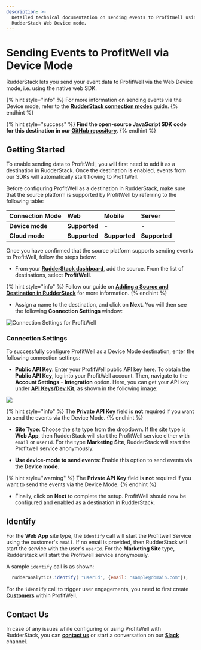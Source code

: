```yaml
---
description: >-
  Detailed technical documentation on sending events to ProfitWell using the
  RudderStack Web Device mode.
---
```


# Sending Events to ProfitWell via Device Mode

RudderStack lets you send your event data to ProfitWell via the Web Device mode, i.e. using the native web SDK.

{% hint style="info" %}
For more information on sending events via the Device mode, refer to the [**RudderStack connection modes**](https://docs.rudderstack.com/connections/rudderstack-connection-modes) guide.
{% endhint %}

{% hint style="success" %}
**Find the open-source JavaScript SDK code for this destination in our [GitHub repository](https://github.com/rudderlabs/rudder-sdk-js/tree/production/integrations/ProfitWell)**.
{% endhint %}

## Getting Started

To enable sending data to ProfitWell, you will first need to add it as a destination in RudderStack. Once the destination is enabled, events from our SDKs will automatically start flowing to ProfitWell.

Before configuring ProfitWell as a destination in RudderStack, make sure that the source platform is supported by ProfitWell by referring to the following table:

| **Connection Mode** | **Web**       | **Mobile**    | **Server**    |
| :------------------ | :------------ | :------------ | :------------ |
| **Device mode**     | **Supported** | -             | -             |
| **Cloud mode**      | **Supported** | **Supported** | **Supported** |

Once you have confirmed that the source platform supports sending events to ProfitWell, follow the steps below:

* From your [**RudderStack dashboard**](https://app.rudderstack.com/), add the source. From the list of destinations, select **ProfitWell**.

{% hint style="info" %}
Follow our guide on [**Adding a Source and Destination in RudderStack**](https://docs.rudderstack.com/how-to-guides/adding-source-and-destination-rudderstack) for more information.
{% endhint %}

* Assign a name to the destination, and click on **Next**. You will then see the following **Connection Settings** window:

![Connection Settings for ProfitWell](https://user-images.githubusercontent.com/64877812/133275863-5babdaa6-d45d-4e08-ab36-a61629b19e2b.png)

### Connection Settings

To successfully configure ProfitWell as a Device Mode destination, enter the following connection settings:

* **Public API Key**: Enter your ProfitWell public API key here. To obtain the **Public API Key**, log into your ProfitWell account. Then, navigate to the **Account Settings** - **Integration** option. Here, you can get your API key under [**API Keys/Dev Kit**](https://www2.profitwell.com/app/account/integrations), as shown in the following image:

![](https://user-images.githubusercontent.com/59817155/132687515-dd2246e4-2239-4971-994d-167513fa3c96.png)

{% hint style="info" %}
The **Private API Key** field is **not** required if you want to send the events via the Device Mode.
{% endhint %}

* **Site Type**: Choose the site type from the dropdown. If the site type is **Web App**, then RudderStack will start the ProfitWell service either with `email` or `userId`. For the type **Marketing Site**, RudderStack will start the Profitwell service anonymously.

* **Use device-mode to send events**: Enable this option to send events via the **Device mode**.

{% hint style="warning" %}
The **Private API Key** field is **not** required if you want to send the events via the Device Mode.
{% endhint %}

* Finally, click on **Next** to complete the setup. ProfitWell should now be configured and enabled as a destination in RudderStack.

## Identify

For the **Web App** site type, the `identify` call will start the Profitwell Service using the customer's `email`. If no email is provided, then RudderStack will start the service with the user's `userId`. For the **Marketing Site** type, Rudderstack will start the Profitwell service anonymously.

A sample `identify` call is as shown:

```javascript
  rudderanalytics.identify( "userId", {email: "sample@domain.com"});
```

For the `identify` call to trigger user engagements, you need to first create [**Customers**](https://www2.profitwell.com/app/customers) within ProfitWell.

## Contact Us

In case of any issues while configuring or using ProfitWell with RudderStack, you can [**contact us**](mailto:%20docs@rudderstack.com) or start a conversation on our [**Slack**](https://resources.rudderstack.com/join-rudderstack-slack) channel.
